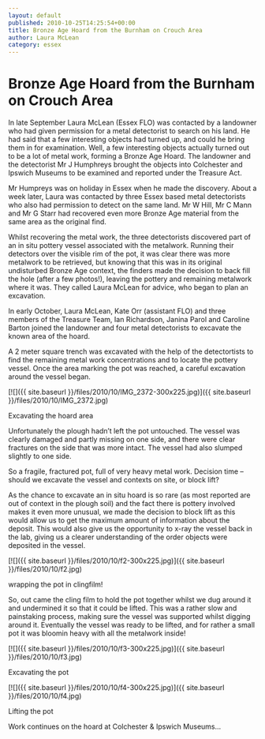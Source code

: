 ```yaml
---
layout: default
published: 2010-10-25T14:25:54+00:00
title: Bronze Age Hoard from the Burnham on Crouch Area
author: Laura McLean
category: essex
---
```


Bronze Age Hoard from the Burnham on Crouch Area
================================================

In late September Laura McLean (Essex FLO) was contacted by a landowner who had given permission for a metal detectorist to search on his land. He had said that a few interesting objects had turned up, and could he bring them in for examination. Well, a few interesting objects actually turned out to be a lot of metal work, forming a Bronze Age Hoard. The landowner and the detectorist Mr J Humphreys brought the objects into Colchester and Ipswich Museums to be examined and reported under the Treasure Act.

Mr Humpreys was on holiday in Essex when he made the discovery. About a week later, Laura was contacted by three Essex based metal detectorists who also had permission to detect on the same land. Mr W Hill, Mr C Mann and Mr G Starr had recovered even more Bronze Age material from the same area as the original find.

Whilst recovering the metal work, the three detectorists discovered part of an in situ pottery vessel associated with the metalwork. Running their detectors over the visible rim of the pot, it was clear there was more metalwork to be retrieved, but knowing that this was in its original undisturbed Bronze Age context, the finders made the decision to back fill the hole (after a few photos!), leaving the pottery and remaining metalwork where it was. They called Laura McLean for advice, who began to plan an excavation.

In early October, Laura McLean, Kate Orr (assistant FLO) and three members of the Treasure Team, Ian Richardson, Janina Parol and Caroline Barton joined the landowner and four metal detectorists to excavate the known area of the hoard.

A 2 meter square trench was excavated with the help of the detectortists to find the remaining metal work concentrations and to locate the pottery vessel. Once the area marking the pot was reached, a careful excavation around the vessel began.

[![]({{ site.baseurl }}/files/2010/10/IMG_2372-300x225.jpg)]({{ site.baseurl }}/files/2010/10/IMG_2372.jpg)

Excavating the hoard area

Unfortunately the plough hadn’t left the pot untouched. The vessel was clearly damaged and partly missing on one side, and there were clear fractures on the side that was more intact. The vessel had also slumped slightly to one side.

So a fragile, fractured pot, full of very heavy metal work. Decision time – should we excavate the vessel and contexts on site, or block lift?

As the chance to excavate an in situ hoard is so rare (as most reported are out of context in the plough soil) and the fact there is pottery involved makes it even more unusual, we made the decision to block lift as this would allow us to get the maximum amount of information about the deposit. This would also give us the opportunity to x-ray the vessel back in the lab, giving us a clearer understanding of the order objects were deposited in the vessel.

[![]({{ site.baseurl }}/files/2010/10/f2-300x225.jpg)]({{ site.baseurl }}/files/2010/10/f2.jpg)

wrapping the pot in clingfilm!

So, out came the cling film to hold the pot together whilst we dug around it and undermined it so that it could be lifted. This was a rather slow and painstaking process, making sure the vessel was supported whilst digging around it. Eventually the vessel was ready to be lifted, and for rather a small pot it was bloomin heavy with all the metalwork inside!

[![]({{ site.baseurl }}/files/2010/10/f3-300x225.jpg)]({{ site.baseurl }}/files/2010/10/f3.jpg)

Excavating the pot

[![]({{ site.baseurl }}/files/2010/10/f4-300x225.jpg)]({{ site.baseurl }}/files/2010/10/f4.jpg)

Lifting the pot

Work continues on the hoard at Colchester & Ipswich Museums…